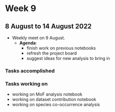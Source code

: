 # Week 9
## 8 August to 14 August 2022
+ Weekly meet on 9 August.
    + **Agenda**:
        + finish work on previous notebooks
        + refresh the project board
        + suggest ideas for new analysis to bring in

### Tasks accomplished


### Tasks working on
+ working on MoF analysis notebook
+ working on dataset contribution notebook
+ working on species co-occurrence analysis